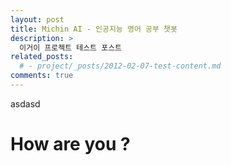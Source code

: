 ```yaml
---
layout: post
title: Michin AI - 인공지능 영어 공부 챗봇
description: >
  이거이 프로젝트 테스트 포스트
related_posts:
  # - project/_posts/2012-02-07-test-content.md
comments: true
---
```


asdasd

# How are you ?

